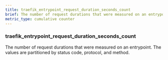 ```yaml
---
title: traefik_entrypoint_request_duration_seconds_count
brief: The number of request durations that were measured on an entrypoint.
metric_type: cumulative counter
---
```

### traefik_entrypoint_request_duration_seconds_count

The number of request durations that were measured on an entrypoint. The values are partitioned by status code, protocol, and method.
